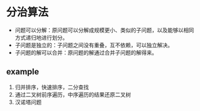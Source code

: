 # 分治算法

- 问题可以分解：原问题可以分解成规模更小、类似的子问题，以及能够以相同方式递归地进行划分。
- 子问题是独立的：子问题之间没有重叠，互不依赖，可以独立解决。
- 子问题的解可以合并：原问题的解通过合并子问题的解得来。

## example
1. 归并排序，快速排序，二分查找
2. 通过二叉树前序遍历，中序遍历的结果还原二叉树
3. 汉诺塔问题
